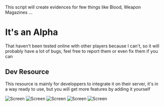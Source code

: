 This script will create evidences for few things like Blood, Weapon Magazines ...

It's an Alpha
=============
That haven't been tested online with other players because I can't, so it will probably have a lot of bugs, feel free to report them or even fix them if you can

Dev Resource
-------------
This resource is mainly for developpers to integrate it on their server, it's in a way ready to use, but you will get more features by adding it yourself

![Screen](https://i.imgur.com/TANaDbl.png)
![Screen](https://i.imgur.com/ORK9hHf.png)
![Screen](https://i.imgur.com/VPzsvcS.png)
![Screen](https://i.imgur.com/Z9ntIMx.png)
![Screen](https://i.imgur.com/FlNBhgA.png)